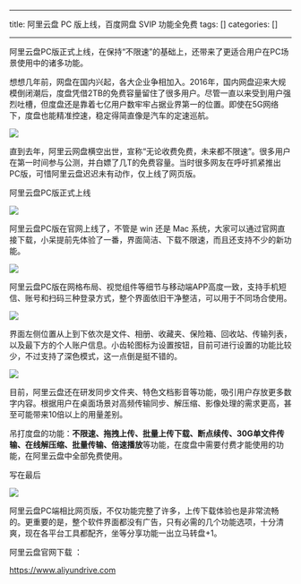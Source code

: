 
--- 
title:  阿里云盘 PC 版上线，百度网盘 SVIP 功能全免费 
tags: []
categories: [] 

---
阿里云盘PC版正式上线，在保持“不限速”的基础上，还带来了更适合用户在PC场景使用中的诸多功能。

想想几年前，网盘在国内兴起，各大企业争相加入。2016年，国内网盘迎来大规模倒闭潮后，度盘凭借2TB的免费容量留住了很多用户。尽管一直以来受到用户强烈吐槽，但度盘还是靠着七亿用户数牢牢占据业界第一的位置。即使在5G网络下，度盘也能精准控速，稳定得简直像是汽车的定速巡航。

<img src="https://img-blog.csdnimg.cn/img_convert/0c072ebca4e7eb6b9b27a803ddf91313.gif">

直到去年，阿里云网盘横空出世，宣称“无论收费免费，未来都不限速”。很多用户在第一时间参与公测，并白嫖了几T的免费容量。当时很多网友在呼吁抓紧推出PC版，可惜阿里云盘迟迟未有动作，仅上线了网页版。

阿里云盘PC版正式上线

<img src="https://img-blog.csdnimg.cn/img_convert/4e178c45e91f721649571acd43efed24.gif">

阿里云盘PC版在官网上线了，不管是 win 还是 Mac 系统，大家可以通过官网直接下载，小呆提前先体验了一番，界面简洁、下载不限速，而且还支持不少的新功能。

<img src="https://img-blog.csdnimg.cn/img_convert/e3e2f5f37fd2f4892de8e43b33b2a2f9.png">

阿里云盘PC版在网格布局、视觉组件等细节与移动端APP高度一致，支持手机短信、账号和扫码三种登录方式，整个界面依旧干净整洁，可以用于不同场合使用。

<img src="https://img-blog.csdnimg.cn/img_convert/31e6c775560aa308e808f4fbcf029e2d.png">

界面左侧位置从上到下依次是文件、相册、收藏夹、保险箱、回收站、传输列表，以及最下方的个人账户信息。小齿轮图标为设置按钮，目前可进行设置的功能比较少，不过支持了深色模式，这一点倒是挺不错的。

<img src="https://img-blog.csdnimg.cn/img_convert/adeebcf553439fdf2ccd0fc6501ec296.png">

目前，阿里云盘还在研发同步文件夹、特色文档影音等功能，吸引用户存放更多数字内容。根据用户在桌面场景对高频传输同步、解压缩、影像处理的需求更高，甚至可能带来10倍以上的用量差别。

吊打度盘的功能：**不限速、拖拽上传、批量上传下载、断点续传、30G单文件传输、在线解压缩、批量传输、倍速播放**等功能，在度盘中需要付费才能使用的功能，在阿里云盘中全部免费使用。

写在最后

<img src="https://img-blog.csdnimg.cn/img_convert/543702d30fc0063a11a4c7bc889d9a24.gif">

阿里云盘PC端相比网页版，不仅功能完整了许多，上传下载体验也是非常流畅的。更重要的是，整个软件界面都没有广告，只有必需的几个功能选项，十分清爽，现在各平台工具都配齐，坐等分享功能一出立马转盘+1。

阿里云盘官网下载 ：

https://www.aliyundrive.com
